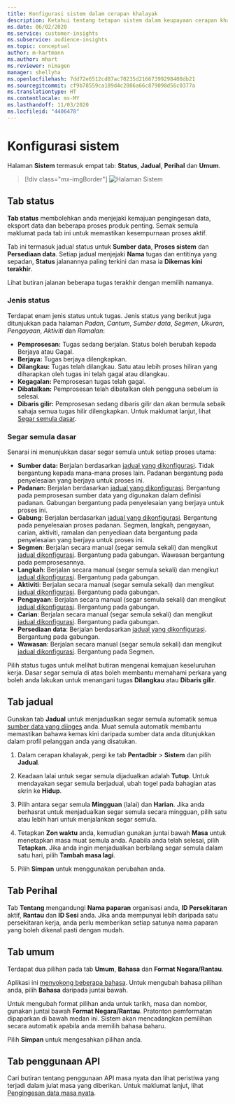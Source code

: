 ```yaml
---
title: Konfigurasi sistem dalam cerapan khalayak
description: Ketahui tentang tetapan sistem dalam keupayaan cerapan khalayak Dynamics 365 Customer Insights.
ms.date: 06/02/2020
ms.service: customer-insights
ms.subservice: audience-insights
ms.topic: conceptual
author: m-hartmann
ms.author: mhart
ms.reviewer: nimagen
manager: shellyha
ms.openlocfilehash: 7dd72e6512cd87ac70235d21667399298408db21
ms.sourcegitcommit: cf9b78559ca189d4c2086a66c879098d56c0377a
ms.translationtype: HT
ms.contentlocale: ms-MY
ms.lasthandoff: 11/03/2020
ms.locfileid: "4406478"
---
```

# <a name="system-configuration"></a>Konfigurasi sistem

Halaman **Sistem** termasuk empat tab: **Status**, **Jadual**, **Perihal** dan **Umum**.

> [!div class="mx-imgBorder"]
> ![Halaman Sistem](media/system-tabs.png "Halaman Sistem")

## <a name="status-tab"></a>Tab status

**Tab status** membolehkan anda menjejaki kemajuan pengingesan data, eksport data dan beberapa proses produk penting. Semak semula maklumat pada tab ini untuk memastikan kesempurnaan proses aktif.

Tab ini termasuk jadual status untuk **Sumber data**, **Proses sistem** dan **Persediaan data**. Setiap jadual menjejaki **Nama** tugas dan entitinya yang sepadan, **Status** jalanannya paling terkini dan masa ia **Dikemas kini terakhir**.

Lihat butiran jalanan beberapa tugas terakhir dengan memilih namanya.

### <a name="status-types"></a>Jenis status

Terdapat enam jenis status untuk tugas. Jenis status yang berikut juga ditunjukkan pada halaman *Padan*, *Cantum*, *Sumber data*, *Segmen*, *Ukuran*, *Pengayaan*, *Aktiviti* dan *Ramalan*:

- **Pemprosesan:** Tugas sedang berjalan. Status boleh berubah kepada Berjaya atau Gagal.
- **Berjaya:** Tugas berjaya dilengkapkan.
- **Dilangkau:** Tugas telah dilangkau. Satu atau lebih proses hiliran yang diharapkan oleh tugas ini telah gagal atau dilangkau.
- **Kegagalan:** Pemprosesan tugas telah gagal.
- **Dibatalkan:** Pemprosesan telah dibatalkan oleh pengguna sebelum ia selesai.
- **Dibaris gilir:** Pemprosesan sedang dibaris gilir dan akan bermula sebaik sahaja semua tugas hilir dilengkapkan. Untuk maklumat lanjut, lihat [Segar semula dasar](#refresh-policies).

### <a name="refresh-policies"></a>Segar semula dasar

Senarai ini menunjukkan dasar segar semula untuk setiap proses utama:

- **Sumber data:** Berjalan berdasarkan [jadual yang dikonfigurasi](#schedule-tab). Tidak bergantung kepada mana-mana proses lain. Padanan bergantung pada penyelesaian yang berjaya untuk proses ini.
- **Padanan:** Berjalan berdasarkan [jadual yang dikonfigurasi](#schedule-tab). Bergantung pada pemprosesan sumber data yang digunakan dalam definisi padanan. Gabungan bergantung pada penyelesaian yang berjaya untuk proses ini.
- **Gabung**: Berjalan berdasarkan [jadual yang dikonfigurasi](#schedule-tab). Bergantung pada penyelesaian proses padanan. Segmen, langkah, pengayaan, carian, aktiviti, ramalan dan penyediaan data bergantung pada penyelesaian yang berjaya untuk proses ini.
- **Segmen**: Berjalan secara manual (segar semula sekali) dan mengikut [jadual dikonfigurasi](#schedule-tab). Bergantung pada gabungan. Wawasan bergantung pada pemprosesannya.
- **Langkah**: Berjalan secara manual (segar semula sekali) dan mengikut [jadual dikonfigurasi](#schedule-tab). Bergantung pada gabungan.
- **Aktiviti**: Berjalan secara manual (segar semula sekali) dan mengikut [jadual dikonfigurasi](#schedule-tab). Bergantung pada gabungan.
- **Pengayaan**: Berjalan secara manual (segar semula sekali) dan mengikut [jadual dikonfigurasi](#schedule-tab). Bergantung pada gabungan.
- **Carian**: Berjalan secara manual (segar semula sekali) dan mengikut [jadual dikonfigurasi](#schedule-tab). Bergantung pada gabungan.
- **Persediaan data**: Berjalan berdasarkan [jadual yang dikonfigurasi](#schedule-tab). Bergantung pada gabungan.
- **Wawasan**: Berjalan secara manual (segar semula sekali) dan mengikut [jadual dikonfigurasi](#schedule-tab). Bergantung pada Segmen.

Pilih status tugas untuk melihat butiran mengenai kemajuan keseluruhan kerja. Dasar segar semula di atas boleh membantu memahami perkara yang boleh anda lakukan untuk menangani tugas **Dilangkau** atau **Dibaris gilir**.

## <a name="schedule-tab"></a>Tab jadual

Gunakan tab **Jadual** untuk menjadualkan segar semula automatik semua [sumber data yang diinges](data-sources.md) anda. Muat semula automatik membantu memastikan bahawa kemas kini daripada sumber data anda ditunjukkan dalam profil pelanggan anda yang disatukan.

1. Dalam cerapan khalayak, pergi ke tab **Pentadbir** > **Sistem** dan pilih **Jadual**.

2. Keadaan lalai untuk segar semula dijadualkan adalah **Tutup**. Untuk mendayakan segar semula berjadual, ubah togel pada bahagian atas skrin ke **Hidup**.

3. Pilih antara segar semula **Mingguan** (lalai) dan **Harian**. Jika anda berhasrat untuk menjadualkan segar semula secara mingguan, pilih satu atau lebih hari untuk menjalankan segar semula.

4. Tetapkan **Zon waktu** anda, kemudian gunakan juntai bawah **Masa** untuk menetapkan masa muat semula anda. Apabila anda telah selesai, pilih **Tetapkan**. Jika anda ingin menjadualkan berbilang segar semula dalam satu hari, pilih **Tambah masa lagi**.

5. Pilih **Simpan** untuk menggunakan perubahan anda.

## <a name="about-tab"></a>Tab Perihal

Tab **Tentang** mengandungi **Nama paparan** organisasi anda, **ID Persekitaran** aktif, **Rantau** dan **ID Sesi** anda. Jika anda mempunyai lebih daripada satu persekitaran kerja, anda perlu memberikan setiap satunya nama paparan yang boleh dikenal pasti dengan mudah.

## <a name="general-tab"></a>Tab umum

Terdapat dua pilihan pada tab **Umum**, **Bahasa** dan **Format Negara/Rantau**.

Aplikasi ini [menyokong beberapa bahasa](supported-languages.md). Untuk mengubah bahasa pilihan anda, pilih **Bahasa** daripada juntai bawah.

Untuk mengubah format pilihan anda untuk tarikh, masa dan nombor, gunakan juntai bawah **Format Negara/Rantau**. Pratonton pemformatan dipaparkan di bawah medan ini. Sistem akan mencadangkan pemilihan secara automatik apabila anda memilih bahasa baharu.

Pilih **Simpan** untuk mengesahkan pilihan anda.

## <a name="api-usage-tab"></a>Tab penggunaan API

Cari butiran tentang penggunaan API masa nyata dan lihat peristiwa yang terjadi dalam julat masa yang diberikan. Untuk maklumat lanjut, lihat [Pengingesan data masa nyata](real-time-data-ingestion.md).
